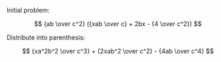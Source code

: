 Initial problem:

$$ {ab \over c^2} ({xab \over c} + 2bx - {4 \over c^2}) $$

Distribute into parenthesis:

$$ {xa^2b^2 \over c^3} + {2xab^2 \over c^2} - {4ab \over c^4} $$
